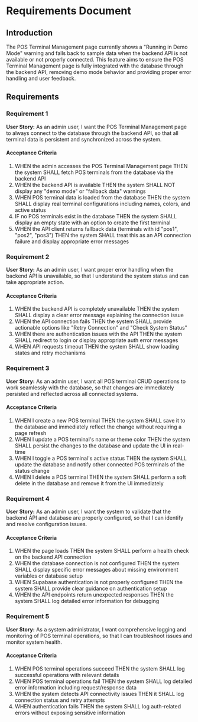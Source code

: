 # Requirements Document

## Introduction

The POS Terminal Management page currently shows a "Running in Demo Mode" warning and falls back to sample data when the backend API is not available or not properly connected. This feature aims to ensure the POS Terminal Management page is fully integrated with the database through the backend API, removing demo mode behavior and providing proper error handling and user feedback.

## Requirements

### Requirement 1

**User Story:** As an admin user, I want the POS Terminal Management page to always connect to the database through the backend API, so that all terminal data is persistent and synchronized across the system.

#### Acceptance Criteria

1. WHEN the admin accesses the POS Terminal Management page THEN the system SHALL fetch POS terminals from the database via the backend API
2. WHEN the backend API is available THEN the system SHALL NOT display any "demo mode" or "fallback data" warnings
3. WHEN POS terminal data is loaded from the database THEN the system SHALL display real terminal configurations including names, colors, and active status
4. IF no POS terminals exist in the database THEN the system SHALL display an empty state with an option to create the first terminal
5. WHEN the API client returns fallback data (terminals with id "pos1", "pos2", "pos3") THEN the system SHALL treat this as an API connection failure and display appropriate error messages

### Requirement 2

**User Story:** As an admin user, I want proper error handling when the backend API is unavailable, so that I understand the system status and can take appropriate action.

#### Acceptance Criteria

1. WHEN the backend API is completely unavailable THEN the system SHALL display a clear error message explaining the connection issue
2. WHEN the API connection fails THEN the system SHALL provide actionable options like "Retry Connection" and "Check System Status"
3. WHEN there are authentication issues with the API THEN the system SHALL redirect to login or display appropriate auth error messages
4. WHEN API requests timeout THEN the system SHALL show loading states and retry mechanisms

### Requirement 3

**User Story:** As an admin user, I want all POS terminal CRUD operations to work seamlessly with the database, so that changes are immediately persisted and reflected across all connected systems.

#### Acceptance Criteria

1. WHEN I create a new POS terminal THEN the system SHALL save it to the database and immediately reflect the change without requiring a page refresh
2. WHEN I update a POS terminal's name or theme color THEN the system SHALL persist the changes to the database and update the UI in real-time
3. WHEN I toggle a POS terminal's active status THEN the system SHALL update the database and notify other connected POS terminals of the status change
4. WHEN I delete a POS terminal THEN the system SHALL perform a soft delete in the database and remove it from the UI immediately

### Requirement 4

**User Story:** As an admin user, I want the system to validate that the backend API and database are properly configured, so that I can identify and resolve configuration issues.

#### Acceptance Criteria

1. WHEN the page loads THEN the system SHALL perform a health check on the backend API connection
2. WHEN the database connection is not configured THEN the system SHALL display specific error messages about missing environment variables or database setup
3. WHEN Supabase authentication is not properly configured THEN the system SHALL provide clear guidance on authentication setup
4. WHEN the API endpoints return unexpected responses THEN the system SHALL log detailed error information for debugging

### Requirement 5

**User Story:** As a system administrator, I want comprehensive logging and monitoring of POS terminal operations, so that I can troubleshoot issues and monitor system health.

#### Acceptance Criteria

1. WHEN POS terminal operations succeed THEN the system SHALL log successful operations with relevant details
2. WHEN POS terminal operations fail THEN the system SHALL log detailed error information including request/response data
3. WHEN the system detects API connectivity issues THEN it SHALL log connection status and retry attempts
4. WHEN authentication fails THEN the system SHALL log auth-related errors without exposing sensitive information